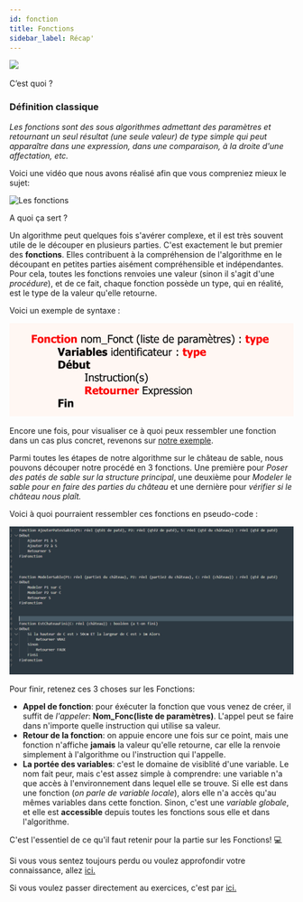 ```yaml
---
id: fonction
title: Fonctions
sidebar_label: Récap'
---
```


![](https://media.giphy.com/media/3oz8xtzQEbPSMVrKzm/giphy.gif)

C’est quoi ?

### Définition classique

_Les fonctions sont des sous algorithmes admettant des
paramètres et retournant un seul résultat (une seule valeur) de type simple qui peut apparaître dans une expression, dans une comparaison, à la droite d'une affectation, etc._

Voici une vidéo que nous avons réalisé afin que vous compreniez mieux le sujet:

![Les fonctions](lien_video_algo)

A quoi ça sert ?

Un algorithme peut quelques fois s'avérer complexe, et il est très souvent utile de le découper en plusieurs parties. C'est exactement le but premier des **fonctions**. Elles contribuent à la compréhension de l'algorithme en le découpant en petites parties aisément compréhensible et indépendantes. Pour cela, toutes les fonctions renvoies une valeur (sinon il s'agit d'une _procédure_), et de ce fait, chaque fonction possède un type, qui en réalité, est le type de la valeur qu'elle retourne.

Voici un exemple de syntaxe :

![](./assets/fonction_cours1.png)

Encore une fois, pour visualiser ce à quoi peux ressembler une fonction dans un cas plus concret, revenons sur [notre exemple](./algo.md).

Parmi toutes les étapes de notre algorithme sur le château de sable, nous pouvons découper notre procédé en 3 fonctions. Une première pour _Poser des patés de sable sur la structure principal_, une deuxième pour _Modeler le sable pour en faire des parties du château_ et une dernière pour _vérifier si le château nous plaît._

Voici à quoi pourraient ressembler ces fonctions en pseudo-code :

![](./assets/fonction_cours2.png)

Pour finir, retenez ces 3 choses sur les Fonctions:

- **Appel de fonction**: pour éxécuter la fonction que vous venez de créer, il suffit de _l'appeler_: **Nom_Fonc(liste de paramètres)**. L'appel peut se faire dans n'importe quelle instruction qui utilise sa valeur.
- **Retour de la fonction**: on appuie encore une fois sur ce point, mais une fonction n'affiche **jamais** la valeur qu'elle retourne, car elle la renvoie simplement à l'algorithme ou l'instruction qui l'appelle.
- **La portée des variables**: c'est le domaine de visiblité d'une variable. Le nom fait peur, mais c'est assez simple à comprendre: une variable n'a que accès à l'environnement dans lequel elle se trouve. Si elle est dans une fonction (_on parle de variable locale_), alors elle n'a accès qu'au mêmes variables dans cette fonction. Sinon, c'est une _variable globale_, et elle est **accessible** depuis toutes les fonctions sous elle et dans l'algorithme.

C'est l'essentiel de ce qu'il faut retenir pour la partie sur les Fonctions! 💻

Si vous vous sentez toujours perdu ou voulez approfondir votre connaissance, allez [ici.](./fonction_ressources.md)

Si vous voulez passer directement au exercices, c'est par [ici.](./fonction_exercices.md)
